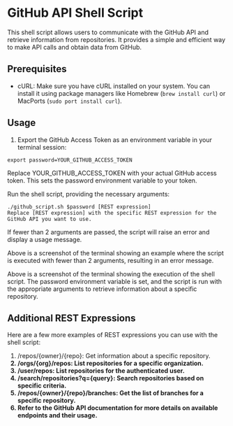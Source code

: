 # GitHub API Shell Script

This shell script allows users to communicate with the GitHub API and retrieve information from repositories. It provides a simple and efficient way to make API calls and obtain data from GitHub.

## Prerequisites

- cURL: Make sure you have cURL installed on your system. You can install it using package managers like Homebrew (`brew install curl`) or MacPorts (`sudo port install curl`).

## Usage

1. Export the GitHub Access Token as an environment variable in your terminal session:
   
```shell
export password=YOUR_GITHUB_ACCESS_TOKEN
```

Replace YOUR_GITHUB_ACCESS_TOKEN with your actual GitHub access token. This sets the password environment variable to your token.

Run the shell script, providing the necessary arguments:

```shell
./github_script.sh $password [REST expression]
Replace [REST expression] with the specific REST expression for the GitHub API you want to use.
```

If fewer than 2 arguments are passed, the script will raise an error and display a usage message.



Above is a screenshot of the terminal showing an example where the script is executed with fewer than 2 arguments, resulting in an error message.



Above is a screenshot of the terminal showing the execution of the shell script. The password environment variable is set, and the script is run with the appropriate arguments to retrieve information about a specific repository.

## Additional REST Expressions

Here are a few more examples of REST expressions you can use with the shell script:

1. /repos/{owner}/{repo}: Get information about a specific repository.<b>
2. /orgs/{org}/repos: List repositories for a specific organization.<b>
3. /user/repos: List repositories for the authenticated user.<b>
4. /search/repositories?q={query}: Search repositories based on specific criteria.<b>
5. /repos/{owner}/{repo}/branches: Get the list of branches for a specific repository.<b>
6. Refer to the GitHub API documentation for more details on available endpoints and their usage.<b>

